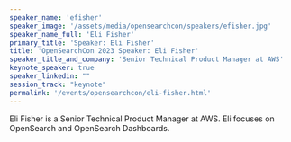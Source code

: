 ```yaml
---
speaker_name: 'efisher'
speaker_image: '/assets/media/opensearchcon/speakers/efisher.jpg'
speaker_name_full: 'Eli Fisher'
primary_title: 'Speaker: Eli Fisher'
title: 'OpenSearchCon 2023 Speaker: Eli Fisher'
speaker_title_and_company: 'Senior Technical Product Manager at AWS'
keynote_speaker: true
speaker_linkedin: ""
session_track: "keynote"
permalink: '/events/opensearchcon/eli-fisher.html'
---
```

Eli Fisher is a Senior Technical Product Manager at AWS. Eli focuses on OpenSearch and OpenSearch Dashboards.

